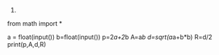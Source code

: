 1)

from math import *

a = float(input())
b=float(input())
p=2*a+2*b
A=a*b
d=sqrt(a*a+b*b)
R=d/2
print(p,A,d,R)

